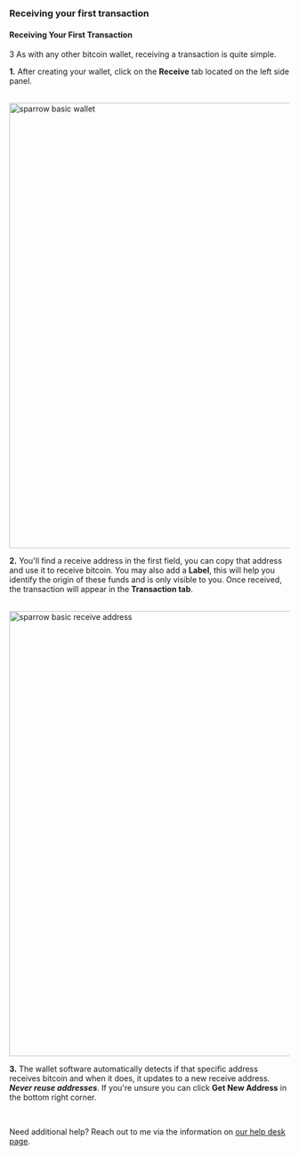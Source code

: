 ### Receiving your first transaction 

<h4 class="text-2xl pb-4 text-[#f7931a] font-semibold">Receiving Your First Transaction</h4>
3
As with any other bitcoin wallet, receiving a transaction is quite simple.

<br>

**1\.** After creating your wallet, click on the **Receive** tab located on the left side panel.

<br>

<a href="./../../../sparrow_basic_wallet.png" target="_blank">
    <img id="sparrow basic wallet" src="./../../../sparrow_basic_wallet.png" alt="sparrow basic wallet" width="800"/> 
</a>

<br>

**2\.** You'll find a receive address in the first field, you can copy that address and use it to receive bitcoin. You may also add a **Label**, 
        this will help you identify the origin of these funds and is only visible to you. Once received, the transaction will appear in the **Transaction tab**. 

<br>

<a href="./../../../sparrow_basic_receive_address.png" target="_blank">
    <img id="sparrow basic receive address" src="./../../../sparrow_basic_receive_address.png" alt="sparrow basic receive address" width="800"/> 
</a>

<br>

**3\.** The wallet software automatically detects if that specific address receives bitcoin and when it does, it updates to a new receive address. ***Never reuse addresses***. 
        If you're unsure you can click **Get New Address** in the bottom right corner.

<br>

Need additional help? Reach out to me via the information on <a class="text-[#8cb4ff] underline-offset-auto font-semibold" href="/faq">our help desk page<a>.
